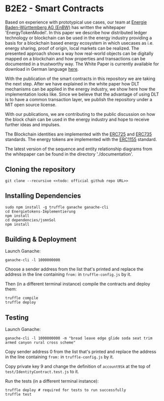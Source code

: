 # B2E2 - Smart Contracts

Based on experience with prototypical use cases, our team at [Energie Baden-Württemberg AG (EnBW)](https://www.enbw.com/) has written the whitepaper 'EnergyTokenModel'. In this paper we describe how distributed ledger technology or blockchain can be used in the energy industry providing a basis for a blockchain based energy ecosystem in which usecases as i.e. energy sharing, proof of origin, local markets can be realized. The presented approach shows a way how real-world objects can be digitally mapped on a blockchain and how properties and transactions can be documented in a trustworthy way. The White Paper is currently available for download in German language [here](https://it-architecture.enbw.com/whitepaper-energy-token-model/).
 
With the publication of the smart contracts in this repository we are taking the next step. After we have explained in the white paper how DLT mechanisms can be applied in the energy industry, we show here how the implementation looks like. Since we believe that the advantage of using DLT is to have a common transaction layer, we publish the repository under a MIT open source license. 

With our publications, we are contributing to the public discussion on how the block chain can be used in the energy industry and hope to receive further ideas and impulses.

The Blockchain identities are implemented with the [ERC725](https://github.com/ethereum/EIPs/issues/725) and [ERC735](https://github.com/ethereum/EIPs/issues/735) standards. The energy tokens are implemented with the [ERC1155](https://github.com/ethereum/EIPs/issues/1155) standard.

The latest version of the sequence and entity relationship diagrams from the whitepaper can be found in the directory './documentation'.  

## Cloning the repository
    git clone --recursive <<todo: official github repo URL>>

## Installing Dependencies
    sudo npm install -g truffle ganache ganache-cli
    cd Energietokens-Implementierung
    npm install
	cd dependencies/jsmnSol
	npm install

## Building & Deployment
Launch Ganache:

    ganache-cli -l 1000000000

Choose a sender address from the list that's printed and replace the address in the line containing `from:` in `truffle-config.js` by it.

Then (in a different terminal instance) compile the contracts and deploy them:

    truffle compile
    truffle deploy

## Testing
Launch Ganache:

    ganache-cli -l 1000000000 -m "bread leave edge glide soda seat trim armed canyon rural cross scheme"

Copy sender address 0 from the list that's printed and replace the address in the line containing `from:` in `truffle-config.js` by it.

Copy private key 9 and change the definition of `account9Sk` at the top of `test/IdentityContract.test.js` to it.

Run the tests (in a different terminal instance):

    truffle deploy # required for tests to run successfully
    truffle test
